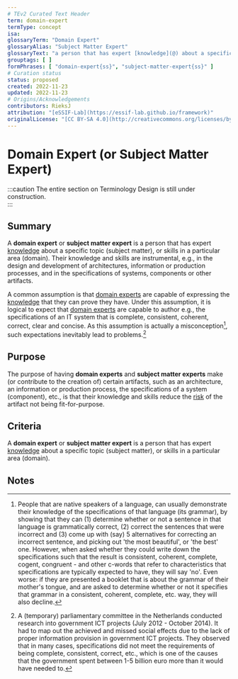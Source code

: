 ```yaml
---
# TEv2 Curated Text Header
term: domain-expert
termType: concept
isa:
glossaryTerm: "Domain Expert"
glossaryAlias: "Subject Matter Expert"
glossaryText: "a person that has expert [knowledge](@) about a specific topic (subject matter), or skills in a particular area (domain)."
grouptags: [ ]
formPhrases: [ "domain-expert{ss}", "subject-matter-expert{ss}" ]
# Curation status
status: proposed
created: 2022-11-23
updated: 2022-11-23
# Origins/Acknowledgements
contributors: RieksJ
attribution: "[eSSIF-Lab](https://essif-lab.github.io/framework)"
originalLicense: "[CC BY-SA 4.0](http://creativecommons.org/licenses/by-sa/4.0/?ref=chooser-v1)"
---
```


# Domain Expert (or Subject Matter Expert)

:::caution
The entire section on Terminology Design is still under construction.<br/>
:::

## Summary
A **domain expert** or **subject matter expert** is a person that has expert [knowledge](@) about a specific topic (subject matter), or skills in a particular area (domain). Their knowledge and skills are instrumental, e.g., in the design and development of architectures, information or production processes, and in the specifications of systems, components or other artifacts.

A common assumption is that [domain experts](@) are capable of expressing the [knowledge](@) that they can prove they have. Under this assumption, it is logical to expect that [domain experts](@) are capable to author e.g., the specifications of an IT system that is complete, consistent, coherent, correct, clear and concise. As this assumption is actually a misconception[^1], such expectations inevitably lead to problems.[^2]

## Purpose
The purpose of having **domain experts** and **subject matter experts** make (or contribute to the creation of) certain artifacts, such as an architecture, an information or production process, the specifications of a system (component), etc., is that their knowledge and skills reduce the [risk](@) of the artifact not being fit-for-purpose.

## Criteria
A **domain expert** or **subject matter expert** is a person that has expert [knowledge](@) about a specific topic (subject matter), or skills in a particular area (domain).

## Notes

[^1]: People that are native speakers of a language, can usually demonstrate their knowledge of the specifications of that language (its grammar), by showing that they can (1) determine whether or not a sentence in that language is grammatically correct, (2) correct the sentences that were incorrect and (3) come up with (say) 5 alternatives for correcting an incorrect sentence, and picking out 'the most beautiful', or 'the best' one. However, when asked whether they could write down the specifications such that the result is consistent, coherent, complete, cogent, congruent - and other c-words that refer to characteristics that specifications are typically expected to have, they will say 'no'. Even worse: if they are presented a booklet that is about the grammar of their mother's tongue, and are asked to determine whether or not it specifies that grammar in a consistent, coherent, complete, etc. way, they will also decline.

[^2]: A (temporary) parliamentary committee in the Netherlands conducted research into government ICT projects (July 2012 - October 2014). It had to map out the achieved and missed social effects due to the lack of proper information provision in government ICT projects. They observed that in many cases, specifications did not meet the requirements of being complete, consistent, correct, etc., which is one of the causes that the government spent between 1-5 billion euro more than it would have needed to.
